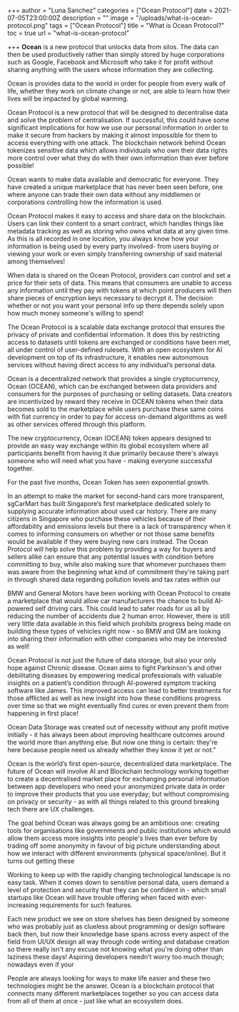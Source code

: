 +++
author = "Luna Sanchez"
categories = ["Ocean Protocol"]
date = 2021-07-05T23:00:00Z
description = ""
image = "/uploads/what-is-ocean-protocol.png"
tags = ["Ocean Protocol"]
title = "What is Ocean Protocol?"
toc = true
url = "what-is-ocean-protocol"

+++
**Ocean** is a new protocol that unlocks data from silos. The data can then be used productively rather than simply stored by huge corporations such as Google, Facebook and Microsoft who take it for profit without sharing anything with the users whose information they are collecting.

Ocean is provides data to the world in order for people from every walk of life, whether they work on climate change or not, are able to learn how their lives will be impacted by global warming.

Ocean Protocol is a new protocol that will be designed to decentralise data and solve the problem of centralisation. If successful, this could have some significant implications for how we use our personal information in order to make it secure from hackers by making it almost impossible for them to access everything with one attack. The blockchain network behind Ocean tokenizes sensitive data which allows individuals who own their data rights more control over what they do with their own information than ever before possible!

Ocean wants to make data available and democratic for everyone. They have created a unique marketplace that has never been seen before, one where anyone can trade their own data without any middlemen or corporations controlling how the information is used.

Ocean Protocol makes it easy to access and share data on the blockchain. Users can link their content to a smart contract, which handles things like metadata tracking as well as storing who owns what data at any given time. As this is all recorded in one location, you always know how your information is being used by every party involved- from users buying or viewing your work or even simply transferring ownership of said material among themselves!

When data is shared on the Ocean Protocol, providers can control and set a price for their sets of data. This means that consumers are unable to access any information until they pay with tokens at which point producers will then share pieces of encryption keys necessary to decrypt it. The decision whether or not you want your personal info up there depends solely upon how much money someone's willing to spend!

The Ocean Protocol is a scalable data exchange protocol that ensures the privacy of private and confidential information. It does this by restricting access to datasets until tokens are exchanged or conditions have been met, all under control of user-defined rulesets. With an open ecosystem for AI development on top of its infrastructure, it enables new autonomous services without having direct access to any individual’s personal data.

Ocean is a decentralized network that provides a single cryptocurrency, Ocean (OCEAN), which can be exchanged between data providers and consumers for the purposes of purchasing or selling datasets. Data creators are incentivized by reward they receive in OCEAN tokens when their data becomes sold to the marketplace while users purchase these same coins with fiat currency in order to pay for access on-demand algorithms as well as other services offered through this platform.

The new cryptocurrency, Ocean (OCEAN) token appears designed to provide an easy way exchange within its global ecosystem where all participants benefit from having it due primarily because there's always someone who will need what you have - making everyone successful together.

For the past five months, Ocean Token has seen exponential growth. 

In an attempt to make the market for second-hand cars more transparent, sgCarMart has built Singapore’s first marketplace dedicated solely to supplying accurate information about used car history. There are many citizens in Singapore who purchase these vehicles because of their affordability and emissions levels but there is a lack of transparency when it comes to informing consumers on whether or not those same benefits would be available if they were buying new cars instead. The Ocean Protocol will help solve this problem by providing a way for buyers and sellers alike can ensure that any potential issues with condition before committing to buy, while also making sure that whomever purchases them was aware from the beginning what kind of commitment they're taking part in through shared data regarding pollution levels and tax rates within our

BMW and General Motors have been working with Ocean Protocol to create a marketplace that would allow car manufacturers the chance to build AI-powered self driving cars. This could lead to safer roads for us all by reducing the number of accidents due 2 human error. However, there is still very little data available in this field which prohibits progress being made on building these types of vehicles right now - so BMW and GM are looking into sharing their information with other companies who may be interested as well!

Ocean Protocol is not just the future of data storage, but also your only hope against Chronic disease. Ocean aims to fight Parkinson's and other debilitating diseases by empowering medical professionals with valuable insights on a patient’s condition through AI-powered symptom tracking software like James. This improved access can lead to better treatments for those afflicted as well as new insight into how these conditions progress over time so that we might eventually find cures or even prevent them from happening in first place!

Ocean Data Storage was created out of necessity without any profit motive initially - it has always been about improving healthcare outcomes around the world more than anything else. But now one thing is certain: they're here because people need us already whether they know it yet or not."

Ocean is the world’s first open-source, decentralized data marketplace. The future of Ocean will involve AI and Blockchain technology working together to create a decentralised market place for exchanging personal information between app developers who need your anonymized private data in order to improve their products that you use everyday; but without compromising on privacy or security - as with all things related to this ground breaking tech there are UX challenges.

The goal behind Ocean was always going be an ambitious one: creating tools for organisations like governments and public institutions which would allow them access more insights into people's lives than ever before by trading off some anonymity in favour of big picture understanding about how we interact with different environments (physical space/online). But it turns out getting these

Working to keep up with the rapidly changing technological landscape is no easy task. When it comes down to sensitive personal data, users demand a level of protection and security that they can be confident in - which small startups like Ocean will have trouble offering when faced with ever-increasing requirements for such features.

Each new product we see on store shelves has been designed by someone who was probably just as clueless about programming or design software back then, but now their knowledge base spans across every aspect of the field from UI/UX design all way through code writing and database creation so there really isn't any excuse not knowing what you're doing other than laziness these days! Aspiring developers needn’t worry too much though; nowadays even if your

People are always looking for ways to make life easier and these two technologies might be the answer. Ocean is a blockchain protocol that connects many different marketplaces together so you can access data from all of them at once - just like what an ecosystem does.